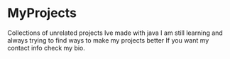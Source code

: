 # MyProjects
Collections of unrelated projects Ive made with java
I am still learning and always trying to find ways to make my projects better
If you want my contact info check my bio.
